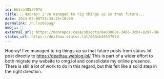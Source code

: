 ```yaml
---
id: 663cb4853797d
title: 🚧 Hooray! I've managed to rig things up so that future...
date: 2024-05-09T21:33:25+10:00
permalink: /n.lvz66pag/
emoji: 🚧
external_url: https://monrepos.casa/objects/0e03068e-3466-3cb4-8207-08c267219144
status_url: https://deathau.status.lol/663cb4853797d
---
```


Hooray! I've managed to rig things up so that future posts from status.lol post directly to https://deathau.weblog.lol/
This is part of a wider effort to both migrate my website to omg.lol and consolidate my online presence.
There is still a lot of work to do in this regard, but this felt like a solid step in the right direction.
